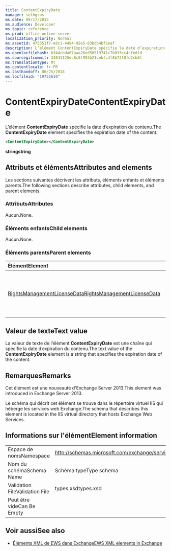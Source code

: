 ```yaml
---
title: ContentExpiryDate
manager: sethgros
ms.date: 09/17/2015
ms.audience: Developer
ms.topic: reference
ms.prod: office-online-server
localization_priority: Normal
ms.assetid: 475351f7-e8c1-4494-92e5-83bdb4bf2eaf
description: L’élément ContentExpiryDate spécifie la date d’expiration du contenu.
ms.openlocfilehash: b344cbda67aaa26ed58519741c7b833cc4cfed1d
ms.sourcegitcommit: 34041125dc8c5f993b21cebfc4f8b72f0fd2cb6f
ms.translationtype: MT
ms.contentlocale: fr-FR
ms.lasthandoff: 06/25/2018
ms.locfileid: "19755610"
---
```

# <a name="contentexpirydate"></a><span data-ttu-id="abdf7-103">ContentExpiryDate</span><span class="sxs-lookup"><span data-stu-id="abdf7-103">ContentExpiryDate</span></span>

<span data-ttu-id="abdf7-104">L’élément **ContentExpiryDate** spécifie la date d’expiration du contenu.</span><span class="sxs-lookup"><span data-stu-id="abdf7-104">The **ContentExpiryDate** element specifies the expiration date of the content.</span></span> 
  
```XML
<ContentExpiryDate></ContentExpiryDate>
```

 <span data-ttu-id="abdf7-105">**string**</span><span class="sxs-lookup"><span data-stu-id="abdf7-105">**string**</span></span>
## <a name="attributes-and-elements"></a><span data-ttu-id="abdf7-106">Attributs et éléments</span><span class="sxs-lookup"><span data-stu-id="abdf7-106">Attributes and elements</span></span>

<span data-ttu-id="abdf7-107">Les sections suivantes décrivent les attributs, éléments enfants et éléments parents.</span><span class="sxs-lookup"><span data-stu-id="abdf7-107">The following sections describe attributes, child elements, and parent elements.</span></span>
  
### <a name="attributes"></a><span data-ttu-id="abdf7-108">Attributs</span><span class="sxs-lookup"><span data-stu-id="abdf7-108">Attributes</span></span>

<span data-ttu-id="abdf7-109">Aucun.</span><span class="sxs-lookup"><span data-stu-id="abdf7-109">None.</span></span>
  
### <a name="child-elements"></a><span data-ttu-id="abdf7-110">Éléments enfants</span><span class="sxs-lookup"><span data-stu-id="abdf7-110">Child elements</span></span>

<span data-ttu-id="abdf7-111">Aucun.</span><span class="sxs-lookup"><span data-stu-id="abdf7-111">None.</span></span>
  
### <a name="parent-elements"></a><span data-ttu-id="abdf7-112">Éléments parents</span><span class="sxs-lookup"><span data-stu-id="abdf7-112">Parent elements</span></span>

|<span data-ttu-id="abdf7-113">**Élément**</span><span class="sxs-lookup"><span data-stu-id="abdf7-113">**Element**</span></span>|<span data-ttu-id="abdf7-114">**Description**</span><span class="sxs-lookup"><span data-stu-id="abdf7-114">**Description**</span></span>|
|:-----|:-----|
|[<span data-ttu-id="abdf7-115">RightsManagementLicenseData</span><span class="sxs-lookup"><span data-stu-id="abdf7-115">RightsManagementLicenseData</span></span>](rightsmanagementlicensedata.md) <br/> |<span data-ttu-id="abdf7-116">Spécifie des informations sur la licence de gestion des droits.</span><span class="sxs-lookup"><span data-stu-id="abdf7-116">Specifies information about the rights management license.</span></span>  <br/> |
   
## <a name="text-value"></a><span data-ttu-id="abdf7-117">Valeur de texte</span><span class="sxs-lookup"><span data-stu-id="abdf7-117">Text value</span></span>

<span data-ttu-id="abdf7-118">La valeur de texte de l’élément **ContentExpiryDate** est une chaîne qui spécifie la date d’expiration du contenu.</span><span class="sxs-lookup"><span data-stu-id="abdf7-118">The text value of the **ContentExpiryDate** element is a string that specifies the expiration date of the content.</span></span> 
  
## <a name="remarks"></a><span data-ttu-id="abdf7-119">Remarques</span><span class="sxs-lookup"><span data-stu-id="abdf7-119">Remarks</span></span>

<span data-ttu-id="abdf7-120">Cet élément est une nouveauté d'Exchange Server 2013.</span><span class="sxs-lookup"><span data-stu-id="abdf7-120">This element was introduced in Exchange Server 2013.</span></span>
  
<span data-ttu-id="abdf7-121">Le schéma qui décrit cet élément se trouve dans le répertoire virtuel IIS qui héberge les services web Exchange.</span><span class="sxs-lookup"><span data-stu-id="abdf7-121">The schema that describes this element is located in the IIS virtual directory that hosts Exchange Web Services.</span></span>
  
## <a name="element-information"></a><span data-ttu-id="abdf7-122">Informations sur l'élément</span><span class="sxs-lookup"><span data-stu-id="abdf7-122">Element information</span></span>

|||
|:-----|:-----|
|<span data-ttu-id="abdf7-123">Espace de noms</span><span class="sxs-lookup"><span data-stu-id="abdf7-123">Namespace</span></span>  <br/> |http://schemas.microsoft.com/exchange/services/2006/types  <br/> |
|<span data-ttu-id="abdf7-124">Nom du schéma</span><span class="sxs-lookup"><span data-stu-id="abdf7-124">Schema Name</span></span>  <br/> |<span data-ttu-id="abdf7-125">Schéma type</span><span class="sxs-lookup"><span data-stu-id="abdf7-125">Type schema</span></span>  <br/> |
|<span data-ttu-id="abdf7-126">Validation File</span><span class="sxs-lookup"><span data-stu-id="abdf7-126">Validation File</span></span>  <br/> |<span data-ttu-id="abdf7-127">types.xsd</span><span class="sxs-lookup"><span data-stu-id="abdf7-127">types.xsd</span></span>  <br/> |
|<span data-ttu-id="abdf7-128">Peut être vide</span><span class="sxs-lookup"><span data-stu-id="abdf7-128">Can Be Empty</span></span>  <br/> ||
   
## <a name="see-also"></a><span data-ttu-id="abdf7-129">Voir aussi</span><span class="sxs-lookup"><span data-stu-id="abdf7-129">See also</span></span>



- [<span data-ttu-id="abdf7-130">Éléments XML de EWS dans Exchange</span><span class="sxs-lookup"><span data-stu-id="abdf7-130">EWS XML elements in Exchange</span></span>](ews-xml-elements-in-exchange.md)

